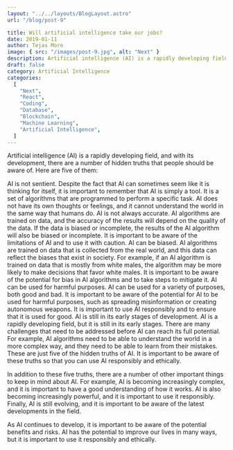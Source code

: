 ```yaml
---
layout: "../../layouts/BlogLayout.astro"
url: "/blog/post-9"

title: Will artificial intelligence take our jobs?
date: 2019-01-11
author: Tejas More
image: { src: "/images/post-9.jpg", alt: "Next" }
description: Artificial intelligence (AI) is a rapidly developing field, and with its development, there are a number of hidden truths that people should be aware of. Here are five of them.
draft: false
category: Artificial Intelligence
categories:
  [
    "Next",
    "React",
    "Coding",
    "Database",
    "Blockchain",
    "Machine Learning",
    "Artificial Intelligence",
  ]
---
```


Artificial intelligence (AI) is a rapidly developing field, and with its development, there are a number of hidden truths that people should be aware of. Here are five of them:

AI is not sentient. Despite the fact that AI can sometimes seem like it is thinking for itself, it is important to remember that AI is simply a tool. It is a set of algorithms that are programmed to perform a specific task. AI does not have its own thoughts or feelings, and it cannot understand the world in the same way that humans do.
AI is not always accurate. AI algorithms are trained on data, and the accuracy of the results will depend on the quality of the data. If the data is biased or incomplete, the results of the AI algorithm will also be biased or incomplete. It is important to be aware of the limitations of AI and to use it with caution.
AI can be biased. AI algorithms are trained on data that is collected from the real world, and this data can reflect the biases that exist in society. For example, if an AI algorithm is trained on data that is mostly from white males, the algorithm may be more likely to make decisions that favor white males. It is important to be aware of the potential for bias in AI algorithms and to take steps to mitigate it.
AI can be used for harmful purposes. AI can be used for a variety of purposes, both good and bad. It is important to be aware of the potential for AI to be used for harmful purposes, such as spreading misinformation or creating autonomous weapons. It is important to use AI responsibly and to ensure that it is used for good.
AI is still in its early stages of development. AI is a rapidly developing field, but it is still in its early stages. There are many challenges that need to be addressed before AI can reach its full potential. For example, AI algorithms need to be able to understand the world in a more complex way, and they need to be able to learn from their mistakes.
These are just five of the hidden truths of AI. It is important to be aware of these truths so that you can use AI responsibly and ethically.

In addition to these five truths, there are a number of other important things to keep in mind about AI. For example, AI is becoming increasingly complex, and it is important to have a good understanding of how it works. AI is also becoming increasingly powerful, and it is important to use it responsibly. Finally, AI is still evolving, and it is important to be aware of the latest developments in the field.

As AI continues to develop, it is important to be aware of the potential benefits and risks. AI has the potential to improve our lives in many ways, but it is important to use it responsibly and ethically.
